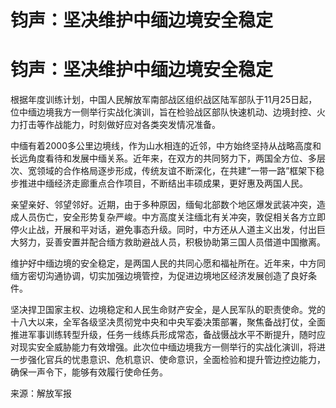 # 钧声：坚决维护中缅边境安全稳定

# 钧声：坚决维护中缅边境安全稳定

根据年度训练计划，中国人民解放军南部战区组织战区陆军部队于11月25日起，位中缅边境我方一侧举行实战化演训，旨在检验战区部队快速机动、边境封控、火力打击等作战能力，时刻做好应对各类突发情况准备。

中缅有着2000多公里边境线，作为山水相连的近邻，中方始终坚持从战略高度和长远角度看待和发展中缅关系。近年来，在双方的共同努力下，两国全方位、多层次、宽领域的合作格局逐步形成，传统友谊不断深化，在共建“一带一路”框架下稳步推进中缅经济走廊重点合作项目，不断结出丰硕成果，更好惠及两国人民。

亲望亲好、邻望邻好。近期，由于多种原因，缅甸北部数个地区爆发武装冲突，造成人员伤亡，安全形势复杂严峻。中方高度关注缅北有关冲突，敦促相关各方立即停火止战，开展和平对话，避免事态升级。同时，中方还从人道主义出发，付出巨大努力，妥善安置并配合缅方救助避战人员，积极协助第三国人员借道中国撤离。

维护好中缅边境的安全稳定，是两国人民的共同心愿和福祉所在。近年来，中方同缅方密切沟通协调，切实加强边境管控，为促进边境地区经济发展创造了良好条件。

坚决捍卫国家主权、边境稳定和人民生命财产安全，是人民军队的职责使命。党的十八大以来，全军各级坚决贯彻党中央和中央军委决策部署，聚焦备战打仗，全面推进军事训练转型升级，任务一线练兵形成常态，备战慑战水平不断提升，随时应对现实安全威胁能力有效增强。此次位中缅边境我方一侧举行的实战化演训，将进一步强化官兵的忧患意识、危机意识、使命意识，全面检验和提升管边控边能力，确保一声令下，能够有效履行使命任务。

来源：解放军报

